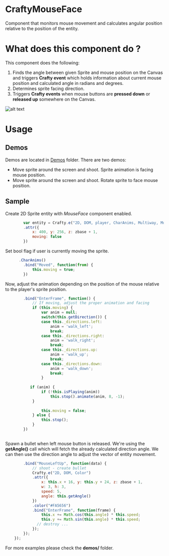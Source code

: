 CraftyMouseFace
===============

Component that monitors mouse movement and calculates angular position relative to the position of the entity.

# What does this component do ?

This component does the following:

  1. Finds the angle between given Sprite and mouse position on the Canvas and triggers **Crafty event** which holds 
information about current mouse position and calculated angle in radians and degrees.
  2. Determines sprite facing direction.
  3. Triggers **Crafty events** when mouse buttons are **pressed down** or **released up** somewhere on the Canvas.

![alt text](http://i28.tinypic.com/2llj7e8.png "2D coordinates")

# Usage

## Demos

Demos are located in [Demos](https://github.com/petarov/CraftyMouseFace/tree/master/demos) folder. There are two demos:
  * Move sprite around the screen and shoot. Sprite animation is facing mouse position.
  * Move sprite around the screen and shoot. Rotate sprite to face mouse position.

## Sample

Create 2D Sprite entity with *MouseFace* component enabled.

```javascript
    	var entity = Crafty.e("2D, DOM, player, CharAnims, Multiway, MouseFace")
        .attr({
            x: 400, y: 256, z: zbase + 1,
            moving: false
        })
```

Set bool flag if user is currently moving the sprite.

```javascript
      .CharAnims()
    	.bind("Moved", function(from) {
    		this.moving = true;
    	})
```

Now, adjust the animation depending on the position of the mouse relative to the player's sprite position.

```javascript
    	.bind("EnterFrame", function() {
    		// If moving, adjust the proper animation and facing
    		if (this.moving) {
	    		var anim = null;
	    		switch(this.getDirection()) {
	    		case this._directions.left:
	    			anim = 'walk_left';
	    			break;
	    		case this._directions.right:
	    			anim = 'walk_right';
	    			break;
	    		case this._directions.up:
	    			anim = 'walk_up';
	    			break;
	    		case this._directions.down:
	    			anim = 'walk_down';
	    			break;    			
	    		}
	    		
           if (anim) {
            	if (!this.isPlaying(anim))
            		this.stop().animate(anim, 8, -1); 
        	}
	            
	            this.moving = false;
    		} else {
    			this.stop();
    		} 
    	})
      
```

Spawn a bullet when left mouse button is released. We're using the **getAngle()** call which will fetch the already calculated direction angle.
We can then use the direction angle to adjust the vector of entity movement.

```javascript
    	.bind("MouseLeftUp", function(data) {
    		// shoot - create bullet
        	Crafty.e("2D, DOM, Color")
            .attr({
                x: this.x + 16, y: this.y + 24, z: zbase + 1,
                w: 3, h: 3,
                speed: 5,
                angle: this.getAngle()
            })
            .color("#FA5656")
            .bind("EnterFrame", function(frame) {
            	this.x += Math.cos(this.angle) * this.speed;
            	this.y += Math.sin(this.angle) * this.speed;
              // destroy ...
            });
    	});
    });
```

For more examples please check the **demos/** folder.
